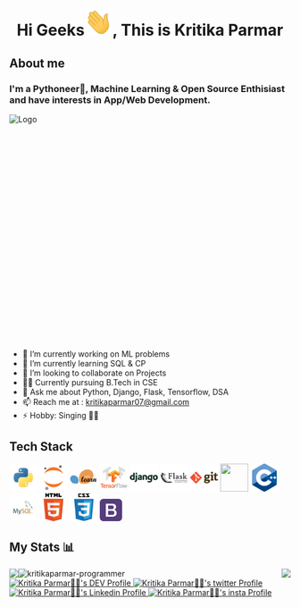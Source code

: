 <h1 align='center'> Hi Geeks<img src="https://raw.githubusercontent.com/ABSphreak/ABSphreak/master/gifs/Hi.gif"  width="50" height="50">, This is Kritika Parmar </h1>

## About me 

### I'm a Pythoneer🐍, Machine Learning & Open Source Enthisiast and have interests in App/Web Development.
 <img src="https://cdn.dribbble.com/users/1519660/screenshots/4536550/girl-_-laptop.gif" align="right" alt="Logo" width="520" height="420">
 
- 🔭 I’m currently working on ML problems
- 🌱 I’m currently learning SQL & CP 
- 👯 I’m looking to collaborate on Projects
- 👨‍💻 Currently pursuing B.Tech in CSE
- 💬 Ask me about Python, Django, Flask, Tensorflow, DSA
- 📫 Reach me at : kritikaparmar07@gmail.com
- ⚡ Hobby: Singing 🎤🎵

## Tech Stack
<img src="https://raw.githubusercontent.com/github/explore/80688e429a7d4ef2fca1e82350fe8e3517d3494d/topics/python/python.png" width="50" height="50" />   <img src="https://raw.githubusercontent.com/github/explore/80688e429a7d4ef2fca1e82350fe8e3517d3494d/topics/jupyter-notebook/jupyter-notebook.png"  width="50" height="50" />   <img src="https://raw.githubusercontent.com/github/explore/80688e429a7d4ef2fca1e82350fe8e3517d3494d/topics/scikit-learn/scikit-learn.png" width="50" height="50" />   <img src="https://raw.githubusercontent.com/github/explore/80688e429a7d4ef2fca1e82350fe8e3517d3494d/topics/tensorflow/tensorflow.png" width="50" height="50" />  <img src="https://raw.githubusercontent.com/github/explore/80688e429a7d4ef2fca1e82350fe8e3517d3494d/topics/django/django.png" width="50" height="50" />    <img src="https://raw.githubusercontent.com/github/explore/80688e429a7d4ef2fca1e82350fe8e3517d3494d/topics/flask/flask.png" width="50" height="50" />    <img src="https://raw.githubusercontent.com/github/explore/80688e429a7d4ef2fca1e82350fe8e3517d3494d/topics/git/git.png" width="50" height="50" />    <img src="https://github.githubassets.com/images/modules/logos_page/GitHub-Mark.png" width="50" height="50" />    <img src="https://raw.githubusercontent.com/github/explore/80688e429a7d4ef2fca1e82350fe8e3517d3494d/topics/cpp/cpp.png" width="50" height="50" />     <img src="https://raw.githubusercontent.com/github/explore/80688e429a7d4ef2fca1e82350fe8e3517d3494d/topics/mysql/mysql.png" width="50" height="50" />   <img src="https://raw.githubusercontent.com/github/explore/80688e429a7d4ef2fca1e82350fe8e3517d3494d/topics/html/html.png" width="50" height="50" />   <img src="https://raw.githubusercontent.com/github/explore/80688e429a7d4ef2fca1e82350fe8e3517d3494d/topics/css/css.png" width="50" height="50" />    <img src="https://raw.githubusercontent.com/github/explore/80688e429a7d4ef2fca1e82350fe8e3517d3494d/topics/bootstrap/bootstrap.png" width="40" height="40" />

## My Stats 📊

<img src="https://komarev.com/ghpvc/?username=kritikaparmar-programmer" alt="kritikaparmar-programmer" />
<a href="https://github.com/kritikaparmar-programmer/github-readme-stats">
  <img align="left" src="https://github-readme-stats.vercel.app/api?username=kritikaparmar-programmer&repo=github-readme-stats&show_icons=true&theme=radical" />
</a>
<a href="https://github.com/kritikaparmar-programmer/convoychat">
  <img align="right" src="https://github-readme-stats.vercel.app/api/top-langs/?username=kritikaparmar-programmer&layout=compact" />
</a>


<div class="conatiner">
<a href="https://dev.to/kritikaparmar5">
  <img src="https://d2fltix0v2e0sb.cloudfront.net/dev-badge.svg" alt="Kritika Parmar👩‍💻's DEV Profile" height="50" width="50">
</a>
<a href="https://twitter.com/KritikaParmar5">
  <img src="https://cdn.jsdelivr.net/npm/simple-icons@v3/icons/twitter.svg" alt="Kritika Parmar👩‍💻's twitter Profile" height="50" width="50">
</a>
<a href="https://www.linkedin.com/in/kritika-parmar-10244a193/">
  <img src="https://cdn.jsdelivr.net/npm/simple-icons@v3/icons/linkedin.svg" alt="Kritika Parmar👩‍💻's Linkedin Profile"  height="50" width="50">
</a>
<a href="https://www.instagram.com/kritikap_9607/">
  <img src="https://cdn.jsdelivr.net/npm/simple-icons@v3/icons/instagram.svg" alt="Kritika Parmar👩‍💻's insta Profile" height="50" width="50">
</a>
</div>
